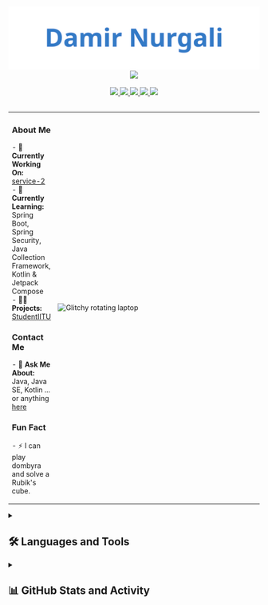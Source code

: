 <p align="center" style="margin-bottom: 0">
  <img src="assets/glitch-name.svg" alt="Damir Nurgali" width="600">
</p>
<p align="center" style="margin-top: 0">
    <img src="https://readme-typing-svg.demolab.com/?lines=Hi,%20my%20name%20is%20👆;You%20can%20find%20me%20on%20👇;&font=MonoLisa-Trial%20Code&center=true&width=750&height=35&color=337ac6&vCenter=true&pause=1000&size=28" /></a>
  
</p>
<div align="center"> 
  <a href="https://www.youtube.com/@damirnurgali4175" target="_blank">
    <img src="https://img.shields.io/badge/YouTube-FF0000?style=for-the-badge&logo=youtube&logoColor=white">
  </a>
  <a href="https://www.instagram.com/nurgalydamir" target="_blank">
    <img src="https://img.shields.io/badge/Instagram-E4405F?style=for-the-badge&logo=instagram&logoColor=white">
  </a>
  <a href="https://www.linkedin.com/in/damir-nurgali" target="_blank">
    <img src="https://img.shields.io/badge/LinkedIn-0077B5?style=for-the-badge&logo=linkedin&logoColor=white">
  </a>
  <a href="https://t.me/DamirNurgali" target="_blank">
    <img src="https://img.shields.io/badge/Telegram-2CA5E0?style=for-the-badge&logo=telegram&logoColor=white">
  </a>
  <a href="https://github.com/StudentIITU" target="_blank">
    <img src="https://img.shields.io/badge/GitHub-100000?style=for-the-badge&logo=github&logoColor=white">
  </a>
</div>

<!-- Add vertical spacing here -->
<br>

<!-- Align GIF and Text Side-by-Side -->
<table>
  <tr>
    <td width="60%">
      <h3>About Me</h3>
<p>
  - 🔭 <strong>Currently Working On:</strong> <a href="https://github.com/StudentIITU/service-2">service-2</a><br>
  - 🌱 <strong>Currently Learning:</strong> Spring Boot, Spring Security, Java Collection Framework, Kotlin & Jetpack Compose<br>
  - 👨‍💻 <strong>Projects:</strong> <a href="https://github.com/StudentIITU">StudentIITU</a><br>
</p>

<h3>Contact Me</h3>
<p>
  - 💬 <strong>Ask Me About:</strong> Java, Java SE, Kotlin ... or anything <a href="https://github.com/StudentIITU/StudentIITU/issues">here</a><br>
</p>

<h3>Fun Fact</h3>
<p>
  - ⚡ I can play dombyra and solve a Rubik's cube.
</p>
    </td>
    <td width="40%">
      <img align="right" width="400" src="https://media1.giphy.com/media/v1.Y2lkPTc5MGI3NjExMWZudjAyOTIwYjVqa3B6MWhtYTJqdDcxNzlsbW5qMzQ4ZmVuZHlobiZlcD12MV9pbnRlcm5hbF9naWZfYnlfaWQmY3Q9Zw/d3MLdIYIHup9Q2xG/giphy.gif" alt="Glitchy rotating laptop">
    </td>
  </tr>
</table>


<!-- Social Media Links in a Grid Layout -->

<details> 
  <summary><h2>🛠️ Languages and Tools</h2></summary>

  <h3>👨‍💻 Programming Languages</h3>
  <p>
    <a href="https://www.java.com" target="_blank" rel="noreferrer">
      <img src="https://img.shields.io/badge/Java-007396.svg?logo=java&logoColor=white" alt="Java">
    </a>
    <a href="https://kotlinlang.org" target="_blank" rel="noreferrer">
      <img src="https://img.shields.io/badge/Kotlin-7F52FF.svg?logo=kotlin&logoColor=white" alt="Kotlin">
    </a>
  </p>

  <h3>🧰 Frameworks and Libraries</h3>
  <p>
    <a href="https://spring.io/" target="_blank" rel="noreferrer">
      <img src="https://img.shields.io/badge/Spring-6DB33F.svg?logo=spring&logoColor=white" alt="Spring">
    </a>
    <a href="https://developer.android.com" target="_blank" rel="noreferrer">
      <img src="https://img.shields.io/badge/Android-3DDC84.svg?logo=android&logoColor=white" alt="Android">
    </a>
    <a href="https://www.cypress.io" target="_blank" rel="noreferrer">
      <img src="https://img.shields.io/badge/Cypress-17202C.svg?logo=cypress&logoColor=white" alt="Cypress">
    </a>
  </p>

  <h3>🗄️ Databases</h3>
  <p>
    <a href="https://www.mysql.com/" target="_blank" rel="noreferrer">
      <img src="https://img.shields.io/badge/MySQL-4479A1.svg?logo=mysql&logoColor=white" alt="MySQL">
    </a>
    <a href="https://www.postgresql.org" target="_blank" rel="noreferrer">
      <img src="https://img.shields.io/badge/PostgreSQL-4169E1.svg?logo=postgresql&logoColor=white" alt="PostgreSQL">
    </a>
  </p>

  <h3>🛠️ Tools and Platforms</h3>
  <p>
    <a href="https://www.docker.com/" target="_blank" rel="noreferrer">
      <img src="https://img.shields.io/badge/Docker-2496ED.svg?logo=docker&logoColor=white" alt="Docker">
    </a>
    <a href="https://git-scm.com/" target="_blank" rel="noreferrer">
      <img src="https://img.shields.io/badge/Git-F05032.svg?logo=git&logoColor=white" alt="Git">
    </a>
    <a href="https://grafana.com" target="_blank" rel="noreferrer">
      <img src="https://img.shields.io/badge/Grafana-F46800.svg?logo=grafana&logoColor=white" alt="Grafana">
    </a>
    <a href="https://www.rabbitmq.com" target="_blank" rel="noreferrer">
      <img src="https://img.shields.io/badge/RabbitMQ-FF6600.svg?logo=rabbitmq&logoColor=white" alt="RabbitMQ">
    </a>
    <a href="https://postman.com" target="_blank" rel="noreferrer">
      <img src="https://img.shields.io/badge/Postman-FF6C37.svg?logo=postman&logoColor=white" alt="Postman">
    </a>
    <a href="https://www.figma.com/" target="_blank" rel="noreferrer">
      <img src="https://img.shields.io/badge/Figma-F24E1E.svg?logo=figma&logoColor=white" alt="Figma">
    </a>
    <a href="https://firebase.google.com/" target="_blank" rel="noreferrer">
      <img src="https://img.shields.io/badge/Firebase-FFCA28.svg?logo=firebase&logoColor=black" alt="Firebase">
    </a>
  </p>
</details>

<!-- GitHub Stats Section -->
<details> 
  <summary><h2>📊 GitHub Stats and Activity</h2></summary>

  <h3>🔥 Streak Stats</h3>
  <p>
        <a href="https://git.io/streak-stats"><img src="https://github-readme-streak-stats-tau-eight.vercel.app?user=StudentIITU&theme=monokai-metallian&hide_border=true&short_numbers=true&date_format=j%20M%5B%20Y%5D" alt="GitHub Streak" /></a>
  </p>

  <h3>💻 GitHub Profile Stats</h3>
  <p>
    <a href="https://github.com/anuraghazra/github-readme-stats">
      <img alt="studentiitu's Github Stats" src="https://github-readme-stats.vercel.app/api/?username=studentiitu&show_icons=true&include_all_commits=true&count_private=true&theme=react&hide_border=true&bg_color=1F222E&title_color=F85D7F&icon_color=F8D866" height="192px"/>
    </a>
  </p>

  <h3>📚 Top Languages</h3>
  <p>
    <a href="https://github.com/anuraghazra/github-readme-stats">
      <img alt="studentiitu's Top Languages" src="https://github-readme-stats.vercel.app/api/top-langs/?username=studentiitu&langs_count=8&layout=compact&theme=react&hide_border=true&bg_color=1F222E&title_color=F85D7F&icon_color=F8D866&hide=Jupyter%20Notebook,Roff" height="192px"/>
    </a>
    <br>
    <b>Note:</b> Top languages is only a metric of the languages my public code consists of and doesn't reflect experience or skill level.
  </p>
</details>
